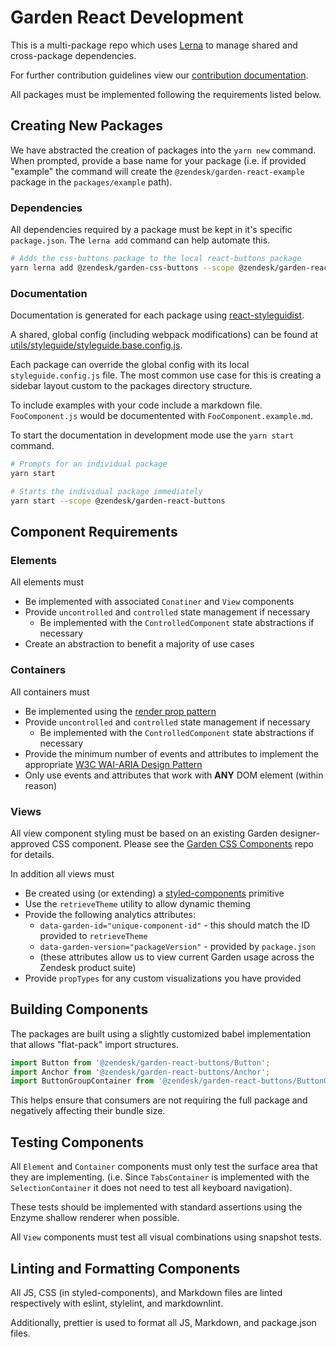# Garden React Development

This is a multi-package repo which uses [Lerna](https://lernajs.io/) to
manage shared and cross-package dependencies.

For further contribution guidelines view our [contribution documentation](CONTRIBUTING.md).

All packages must be implemented following the requirements listed below.

## Creating New Packages

We have abstracted the creation of packages into the `yarn new` command. When prompted, provide a base name for your package (i.e. if provided "example" the command will create the `@zendesk/garden-react-example` package in the `packages/example` path).

### Dependencies

All dependencies required by a package must be kept in it's specific `package.json`. The `lerna add` command can help automate this.

```sh
# Adds the css-buttons package to the local react-buttons package
yarn lerna add @zendesk/garden-css-buttons --scope @zendesk/garden-react-buttons
```

### Documentation

Documentation is generated for each package using [react-styleguidist](https://react-styleguidist.js.org/).

A shared, global config (including webpack modifications) can be found at [utils/styleguide/styleguide.base.config.js](utils/styleguide/styleguide.base.config.js).

Each package can override the global config with its local `styleguide.config.js` file. The most common use case for this is creating a sidebar layout custom to the packages directory structure.

To include examples with your code include a markdown file. `FooComponent.js` would be documentented with `FooComponent.example.md`.

To start the documentation in development mode use the `yarn start` command.

```sh
# Prompts for an individual package
yarn start

# Starts the individual package immediately
yarn start --scope @zendesk/garden-react-buttons
```

## Component Requirements

### Elements

All elements must

* Be implemented with associated `Conatiner` and `View` components
* Provide `uncontrolled` and `controlled` state management if necessary
  * Be implemented with the `ControlledComponent` state abstractions if necessary
* Create an abstraction to benefit a majority of use cases

### Containers

All containers must

* Be implemented using the [render prop pattern](https://reactjs.org/docs/render-props.html)
* Provide `uncontrolled` and `controlled` state management if necessary
  * Be implemented with the `ControlledComponent` state abstractions if necessary
* Provide the minimum number of events and attributes to implement the appropriate [W3C WAI-ARIA Design Pattern](https://www.w3.org/TR/wai-aria-practices/#aria_ex)
* Only use events and attributes that work with **ANY** DOM element (within reason)

### Views

All view component styling must be based on an existing Garden designer-approved CSS component. Please see the [Garden CSS Components](https://github.com/zendeskgarden/css-components) repo for details.

In addition all views must

* Be created using (or extending) a [styled-components](https://www.styled-components.com/) primitive
* Use the `retrieveTheme` utility to allow dynamic theming
* Provide the following analytics attributes:
  * `data-garden-id="unique-component-id"` - this should match the ID provided to `retrieveTheme`
  * `data-garden-version="packageVersion"` - provided by `package.json`
  * (these attributes allow us to view current Garden usage across the Zendesk product suite)
* Provide `propTypes` for any custom visualizations you have provided

## Building Components

The packages are built using a slightly customized babel implementation that allows "flat-pack" import structures.

```jsx
import Button from '@zendesk/garden-react-buttons/Button';
import Anchor from '@zendesk/garden-react-buttons/Anchor';
import ButtonGroupContainer from '@zendesk/garden-react-buttons/ButtonGroupContainer';
```

This helps ensure that consumers are not requiring the full package and negatively affecting their bundle size.

## Testing Components

All `Element` and `Container` components must only test the surface area that they are implementing. (i.e. Since `TabsContainer` is implemented with the `SelectionContainer` it does not need to test all keyboard navigation).

These tests should be implemented with standard assertions using the Enzyme shallow renderer when possible.

All `View` components must test all visual combinations using snapshot tests.

## Linting and Formatting Components

All JS, CSS (in styled-components), and Markdown files are linted respectively with eslint, stylelint, and markdownlint.

Additionally, prettier is used to format all JS, Markdown, and package.json files.
